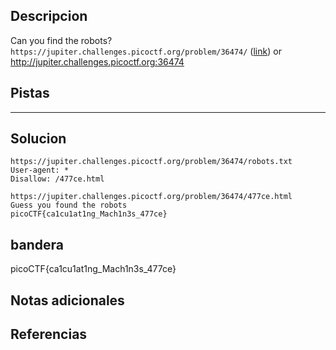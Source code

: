 ## Descripcion
Can you find the robots? `https://jupiter.challenges.picoctf.org/problem/36474/` ([link](https://jupiter.challenges.picoctf.org/problem/36474/)) or http://jupiter.challenges.picoctf.org:36474

## Pistas 
****** 
## Solucion
```
https://jupiter.challenges.picoctf.org/problem/36474/robots.txt
User-agent: *
Disallow: /477ce.html

https://jupiter.challenges.picoctf.org/problem/36474/477ce.html
Guess you found the robots  
picoCTF{ca1cu1at1ng_Mach1n3s_477ce}
```
## bandera
picoCTF{ca1cu1at1ng_Mach1n3s_477ce}

## Notas adicionales 

## Referencias